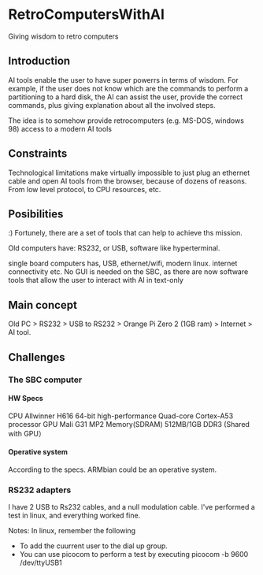 # RetroComputersWithAI
Giving wisdom to retro computers

## Introduction

AI tools enable the user to have super powerrs in terms of wisdom.
For example, if the user does not know which are the commands to perform a partitioning to a hard disk, the AI can assist the user, provide the correct commands, plus giving explanation about all the involved steps.

The idea is to somehow provide retrocomputers (e.g. MS-DOS, windows 98) access to a modern AI tools

## Constraints

Technological limitations make virtually impossible to just plug an ethernet cable and open AI tools from the browser, because of dozens of reasons. From low level protocol, to CPU resources, etc.

## Posibilities

:) Fortunely, there are a set of tools that can help to achieve ths mission.

Old computers have:
RS232, or USB, software like hyperterminal.

single board computers has, USB, ethernet/wifi, modern linux. internet connectivity etc.
No GUI is needed on the SBC, as there are now software tools that allow the user to interact with AI in text-only

## Main concept

Old PC > RS232 > USB to RS232 > Orange Pi Zero 2 (1GB ram) > Internet > AI tool.

## Challenges

### The SBC computer

#### HW Specs

CPU Allwinner H616 64-bit high-performance Quad-core Cortex-A53 processor
GPU Mali G31 MP2
Memory(SDRAM)	512MB/1GB DDR3 (Shared with GPU）

#### Operative system

According to the specs. ARMbian could be an operative system.

### RS232 adapters

I have 2 USB to Rs232 cables, and a null modulation cable.
I've performed a test in linux, and everything worked fine.

Notes: In linux, remember the following

 - To add the cuurrent user to the dial up group.
 - You can use picocom to perform a test by executing
   picocom -b 9600 /dev/ttyUSB1
